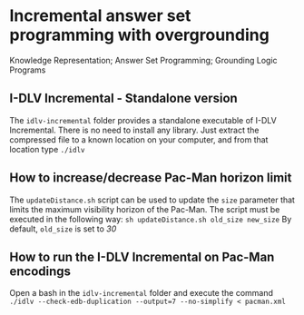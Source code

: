 # Incremental answer set programming with overgrounding
Knowledge Representation; Answer Set Programming; Grounding Logic Programs

## I-DLV Incremental - Standalone version
The `idlv-incremental` folder provides a standalone executable of I-DLV Incremental. 
There is no need to install any library.
Just extract the compressed file to a known location on your computer, and from that location type `./idlv`

## How to increase/decrease Pac-Man horizon limit
The `updateDistance.sh` script can be used to update the `size` parameter that limits the maximum visibility horizon of
the Pac-Man.
The script must be executed in the following way: 
`sh updateDistance.sh old_size new_size`
By default, `old_size` is set to *30*

## How to run the I-DLV Incremental on Pac-Man encodings
Open a bash in the `idlv-incremental` folder and execute the command `./idlv --check-edb-duplication --output=7 --no-simplify < pacman.xml`
